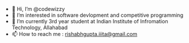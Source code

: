 - 👋 Hi, I’m @codewizzy
- 👀 I’m interested in software devlopment and competitive programming
- 🌱 I’m currently 3rd year student at Indian Institute of Infromation Technology, Allahabad
- 📫 How to reach me : rishabhgupta.iiita@gmail.com

<!---
codewizzy/codewizzy is a ✨ special ✨ repository because its `README.md` (this file) appears on your GitHub profile.
You can click the Preview link to take a look at your changes.
--->
